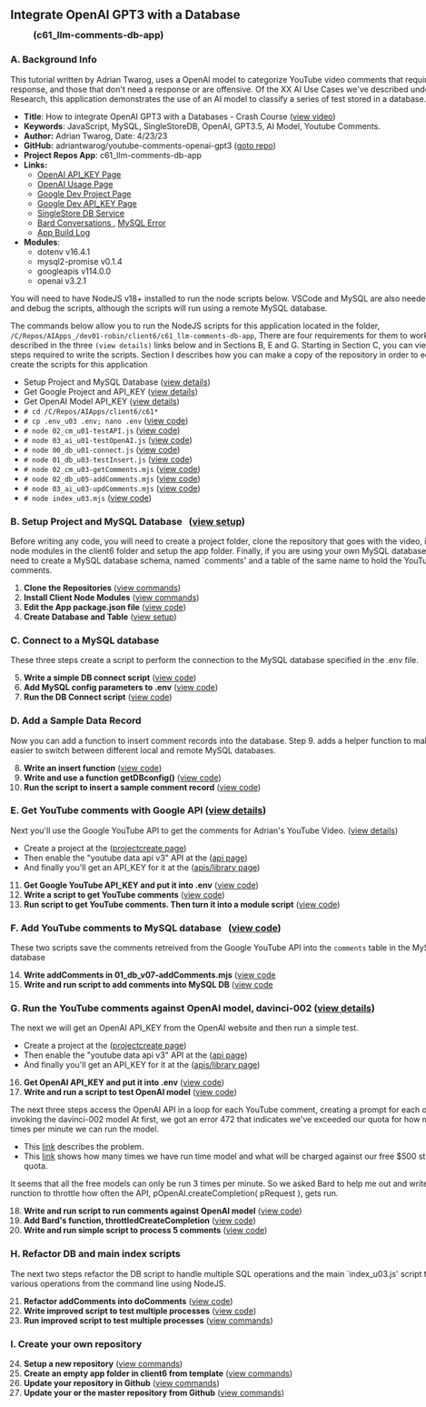 <div style="width: 800px;">

## Integrate OpenAI GPT3 with a Database
### <div style="margin-top: -10px; margin-left: 40px; margin-bottom:20px;">(c61_llm-comments-db-app)</div>

### A. Background Info

This tutorial written by Adrian Twarog, uses a OpenAI model to categorize YouTube video comments that
require a response, and those that don't need a response or are offensive.  Of the XX AI Use Cases we've 
described under AI Research, this application demonstrates the use of an AI model to classify a series of 
test stored in a database.   

 - **Title**: How to integrate OpenAI GPT3 with a Databases - Crash Course ([view video](https://www.youtube.com/watch?v=N4nX_rTwKx4)) 
 - **Keywords**: JavaScript, MySQL, SingleStoreDB, OpenAI, GPT3.5, AI Model, Youtube Comments. 
 - **Author:** Adrian Twarog, Date: 4/23/23 
 - **GitHub:** adriantwarog/youtube-comments-openai-gpt3 ([goto repo](https://github.com/adriantwarog/youtube-comments-openai-gpt3.git))
 - **Project Repos App**: c61_llm-comments-db-app
 - **Links:** 
    - [OpenAI API_KEY Page     ](https://platform.openai.com/api-keys)   
    - [OpenAI Usage Page       ](https://platform.openai.com/usage)   
    - [Google Dev Project Page ](https://console.cloud.google.com/apis/welcome?project=)   
    - [Google Dev API_KEY Page ](https://console.cloud.google.com/apis/credentials?project=)   
    - [SingleStore DB Service  ](https://www.singlestore.com/cloud-trial/)
    - [Bard Conversations      ](https://g.co/bard/share/6f48fe97c585),  [MySQL Error](https://g.co/gemini/share/00475349aac4)
    - [App Build Log           ](setup/d61_llm-comments-db-app/d61-01_build-log.md)
 - **Modules**:  
   - dotenv v16.4.1
   - mysql2-promise v0.1.4
   - googleapis v114.0.0
   - openai v3.2.1

You will need to have NodeJS v18+ installed to run the node scripts below. VSCode and MySQL are also needed
to edit and debug the scripts, although the scripts will run using a remote MySQL database. 

The commands below allow you to run the NodeJS scripts for this application located in the folder, 
`/C/Repos/AIApps_/dev01-robin/client6/c61_llm-comments-db-app`,  There are four requirements for them to work
described in the three `(view details)` links below and in Sections B, E and G.  Starting in Section C, you can 
view the steps required to write the scripts.  Section I describes how you can make a copy of the repository
in order to edit or create the scripts for this application 

- Setup Project and MySQL Database    ([view details](setup/d61_llm-comments-db-app/d61-00_description.md#b1))
- Get Google Project and API_KEY      ([view details](setup/d61_llm-comments-db-app/d61-01_build-log.md?id=e10))
- Get OpenAI Model API_KEY            ([view details](setup/d61_llm-comments-db-app/d61-01_build-log.md?id=g10))
- `# cd /C/Repos/AIApps/client6/c61*`
- `# cp .env_u03 .env; nano .env`     ([view code](setup/d61_llm-comments-db-app/d61-01_build-log.md?id=c6))
- `# node 02_cm_u01-testAPI.js`       ([view code](setup/d61_llm-comments-db-app/d61-01_build-log.md?id=e12))  
- `# node 03_ai_u01-testOpenAI.js`    ([view code](setup/d61_llm-comments-db-app/d61-01_build-log.md?id=g17))
- `# node 00_db_u01-connect.js`       ([view code](setup/d61_llm-comments-db-app/d61-01_build-log.md?id=c5))
- `# node 01_db_u03-testInsert.js`    ([view code](setup/d61_llm-comments-db-app/d61-01_build-log.md?id=d8))
- `# node 02_cm_u03-getComments.mjs`  ([view code](setup/d61_llm-comments-db-app/d61-01_build-log.md?id=e13))
- `# node 02_db_u05-addComments.mjs`  ([view code](setup/d61_llm-comments-db-app/d61-01_build-log.md?id=f15))
- `# node 03_ai_u03-updComments.mjs`  ([view code](setup/d61_llm-comments-db-app/d61-01_build-log.md?id=g19))
- `# node index_u03.mjs`              ([view code](setup/d61_llm-comments-db-app/d61-01_build-log.md?id=g22))

<span id="b1" name="b1"></span>

### B. Setup Project and MySQL Database             &nbsp; ([view setup](setup/d61_llm-comments-db-app/d61-01_build-log.md?id=b1))

Before writing any code, you will need to create a project folder, clone the repository that goes with the video, 
install node modules in the client6 folder and setup the app folder.  Finally, if you are using your own MySQL
database, you will need to create a MySQL database schema, named `comments' and a table of the same name to hold 
the YouTube video comments.

 1. **Clone the Repositories**                              ([view commands](setup/d61_llm-comments-db-app/d61-01_build-log.md?id=b1))
 2. **Install Client Node Modules**                         ([view commands](setup/d61_llm-comments-db-app/d61-01_build-log.md?id=b2))
 3. **Edit the App package.json file**                      ([view code](setup/d61_llm-comments-db-app/d61-01_build-log.md?id=b3))
 4. **Create Database and Table**                           ([view setup](setup/d61_llm-comments-db-app/d61-01_build-log.md?id=b4))

### C. Connect to a MySQL database

These three steps create a script to perform the connection to the MySQL database specified in the .env file. 

 5. **Write a simple DB connect script**                    ([view code](setup/d61_llm-comments-db-app/d61-01_build-log.md?id=c5))
 6. **Add MySQL config parameters to .env**                 ([view code](setup/d61_llm-comments-db-app/d61-01_build-log.md?id=c6))
 7. **Run the DB Connect script**                           ([view code](setup/d61_llm-comments-db-app/d61-01_build-log.md?id=c7))

### D. Add a Sample Data Record

Now you can add a function to insert comment records into the database. Step 9. adds a helper function to 
make it easier to switch between different local and remote MySQL databases.

 8. **Write an insert function**                            ([view code](setup/d61_llm-comments-db-app/d61-01_build-log.md?id=D8))
 9. **Write and use a function getDBconfig()**              ([view code](setup/d61_llm-comments-db-app/d61-01_build-log.md?id=D9))
10. **Run the script to insert a sample comment record**    ([view code](setup/d61_llm-comments-db-app/d61-01_build-log.md?id=D10)) 

<span id="e1" name="e1"></span>

### E. Get YouTube comments with Google API                 ([view details](setup/d61_llm-comments-db-app/d61-01_build-log.md?id=e10)) 

Next you'll use the Google YouTube API to get the comments for Adrian's YouTube Video. ([view details](setup/d61_llm-comments-db-app/d61-01_build-log.md?id=e10))
- Create a project at the ([projectcreate page](https://console.cloud.google.com/projectcreate))
- Then enable the "youtube data api v3" API at the ([api page](https://console.cloud.google.com/apis/library/browse?q=youtube%20data%20api%20v3))
- And finally you'll get an API_KEY for it at the ([apis/library page]( https://console.cloud.google.com/apis/credentials?project=))

11. **Get Google YouTube API_KEY and put it into .env**     ([view code](setup/d61_llm-comments-db-app/d61-01_build-log.md?id=e11)) 
12. **Write a script to get YouTube comments**              ([view code](setup/d61_llm-comments-db-app/d61-01_build-log.md?id=e12)) 
13. **Run script to get YouTube comments. Then turn it into a module script**  ([view code](setup/d61_llm-comments-db-app/d61-01_build-log.md?id=E13)) 

### F. Add YouTube comments to MySQL database       &nbsp; ([view code](setup/d61_llm-comments-db-app/d61-01_build-log.md?id=F14))
These two scripts save the comments retreived from the Google YouTube API into the `comments` table in the MySQL database

14. **Write addComments in 01_db_v07-addComments.mjs**      ([view code](setup/d61_llm-comments-db-app/d61-01_build-log.md?id=F14) 
15. **Write and run script to add comments into MySQL DB**  ([view code](setup/d61_llm-comments-db-app/d61-01_build-log.md?id=F15) 

<span id="g1" name="g1"></span>

### G. Run the YouTube comments against OpenAI model, davinci-002    ([view details](setup/d61_llm-comments-db-app/d61-01_build-log.md?id=g10))

The next we will get an OpenAI API_KEY from the OpenAI website and then run a simple test.  
- Create a project at the ([projectcreate page](https://console.cloud.google.com/projectcreate))
- Then enable the "youtube data api v3" API at the ([api page](https://console.cloud.google.com/apis/library/browse?q=youtube%20data%20api%20v3))
- And finally you'll get an API_KEY for it at the ([apis/library page]( https://console.cloud.google.com/apis/credentials?project=))

16. **Get OpenAI API_KEY and put it into .env**                      ([view code](setup/d61_llm-comments-db-app/d61-01_build-log.md?id=G16)) 
17. **Write and run a script to test OpenAI model**                  ([view code](setup/d61_llm-comments-db-app/d61-01_build-log.md?id=G17)) 

The next three steps access the OpenAI API in a loop for each YouTube comment, creating a prompt for each one, invoking the davinci-002 model
At first, we got an error 472 that indicates we've exceeded our quota for how many times per minute we can run the model.  
- This [link](https://platform.openai.com/account/limits) describes the problem. 
- This [link](https://platform.openai.com/usage) shows how many times we have run time model and what will be charged against our free $500 started quota.  

It seems that all the free models can only be run 3 times per minute.  So we asked Bard to help me out 
and write a runction to throttle how often the API, pOpenAI.createCompletion( pRequest ), gets run.   

18. **Write and run script to run comments against OpenAI model**    ([view code](setup/d61_llm-comments-db-app/d61-01_build-log.md?id=G18)) 
19. **Add Bard's function, throttledCreateCompletion**               ([view code](setup/d61_llm-comments-db-app/d61-01_build-log.md?id=G19)) 
20. **Write and run simple script to process 5 comments**            ([view code](setup/d61_llm-comments-db-app/d61-01_build-log.md?id=G20)) 

### H. Refactor DB and main index scripts   
The next two steps refactor the DB script to handle multiple SQL operations and the main `index_u03.js' script 
to run the various operations from the command line using NodeJS.   

21. **Refactor addComments into doComments**                ([view code](setup/d61_llm-comments-db-app/d61-01_build-log.md?id=h21)) 
22. **Write improved script to test multiple processes**    ([view code](setup/d61_llm-comments-db-app/d61-01_build-log.md?id=h22)) 
23. **Run improved script to test multiple processes**      ([view commands](setup/d61_llm-comments-db-app/d61-01_build-log.md?id=h23)) 

### I. Create your own repository 

24. **Setup a new repository**                              ([view commands](setup/d61_llm-comments-db-app/d61-01_build-log.md?id=i24)) 
25. **Create an empty app folder in client6 from template** ([view commands](setup/d61_llm-comments-db-app/d61-01_build-log.md?id=i25))  
26. **Update your repository in Github**                    ([view commands](setup/d61_llm-comments-db-app/d61-01_build-log.md?id=i26)) 
27. **Update your or the master repository from Github**    ([view commands](setup/d61_llm-comments-db-app/d61-01_build-log.md?id=i27)) 


<div style="height:1000px;"></div>
</div>
